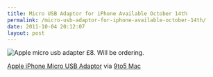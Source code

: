 ```yaml
---
title: Micro USB Adaptor for iPhone Available October 14th
permalink: /micro-usb-adaptor-for-iphone-available-october-14th/
date: 2011-10-04 20:12:07
layout: post
---
```


![Apple micro usb adapter](http://therobb.com/wp-content/uploads/2011-10-apple-micro-usb-adapter.jpeg) £8. Will be ordering. 

[Apple iPhone Micro USB Adaptor](http://store.apple.com/uk/product/MD099?mco=MjU5MjAwODM) via [9to5 Mac](http://9to5mac.com/2011/10-04-apple-unveils-micro-usb-adapter-for-iphones-in-europe/?utm_source=feedburner&utm_medium=twitter&utm_campaign=Feed%3A+9To5Mac-MacAllDay+%289+to+5+Mac+-+Apple+Intelligence%29)